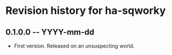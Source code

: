 # Revision history for ha-sqworky

## 0.1.0.0 -- YYYY-mm-dd

* First version. Released on an unsuspecting world.
